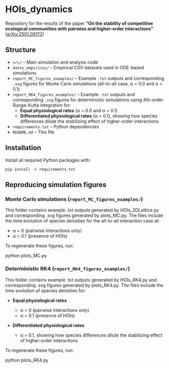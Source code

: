 # HOIs_dynamics

Repository for the results of the paper **“On the stability of competitive ecological communities with pairwise and higher-order interactions”** ([arXiv:2501.09172](https://arxiv.org/abs/2501.09172))


## Structure

- `src/`                              – Main simulation and analysis code  
- `datos_empiricos/`                  – Empirical CSV datasets used in ODE-based simulations  
- `report_MC_figures_examples/`       – Example `.txt` outputs and corresponding `.svg` figures for Monte Carlo simulations (all-to-all case, α = 0.0 and α = 0.1)  
- `report_RK4_figures_examples/`      – Example `.txt` outputs and corresponding `.svg` figures for deterministic simulations using 4th-order Runge-Kutta integration for:  
  - **Equal physiological rates** (α = 0.0 and α = 0.1)  
  - **Differentiated physiological rates** (α = 0.1), showing how species differences dilute the stabilizing effect of higher-order interactions  
- `requirements.txt`                  – Python dependencies  
- `README.md`                         – This file 


## Installation

Install all required Python packages with:

    pip install -r requirements.txt


## Reproducing simulation figures

### Monte Carlo simulations (`report_MC_figures_examples/`)

This folder contains example .txt outputs generated by HOIs_2DLattice.py and corresponding .svg figures generated by plots_MC.py. The files include the time evolution of species densities for the all-to-all interaction case at:

- α = 0 (pairwise interactions only)  
- α = 0.1 (presence of HOIs)

To regenerate these figures, run:

python plots_MC.py


### Deterministic RK4 (`report_RK4_figures_examples/`)

This folder contains example .txt outputs generated by HOIs_RK4.py and corresponding .svg figures generated by plots_RK4.py. The files include the time evolution of species densities for:

- **Equal physiological rates**  
  - α = 0 (pairwise interactions only)  
  - α = 0.1 (presence of HOIs)

- **Differentiated physiological rates**  
  - α = 0.1, showing how species differences dilute the stabilizing effect of higher-order interactions

To regenerate these figures, run:

python plots_RK4.py